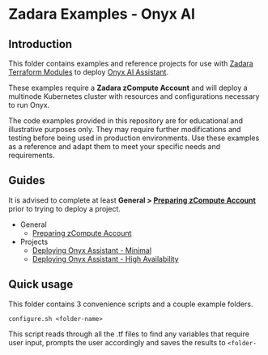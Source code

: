 # Zadara Examples - Onyx AI

## Introduction

This folder contains examples and reference projects for use with [Zadara Terraform Modules](https://registry.terraform.io/namespaces/zadarastorage) to deploy [Onyx AI Assistant](https://www.onyx.app/).

These examples require a **Zadara zCompute Account** and will deploy a multinode Kubernetes cluster with resources and configurations necessary to run Onyx.

The code examples provided in this repository are for educational and illustrative purposes only. They may require further modifications and testing before being used in production environments. Use these examples as a reference and adapt them to meet your specific needs and requirements.

## Guides

It is advised to complete at least  **General > [Preparing zCompute Account](docs/01_setup-zcompute.md)** prior to trying to deploy a project.

* General
   * [Preparing zCompute Account](docs/01_setup-zcompute.md)
* Projects
   * [Deploying Onyx Assistant - Minimal](docs/zcompute-k8s_gpu-preload_onyx.md)
   * [Deploying Onyx Assistant - High Availability](docs/zcompute-k8s_gpu-preload_argo-onyx.md)

## Quick usage

This folder contains 3 convenience scripts and a couple example folders.

```
configure.sh <folder-name>
```
This script reads through all the .tf files to find any variables that require user input, prompts the user accordingly and saves the results to `<folder-name>/config.auto.tfvars`.
Can be run multiple times incase a project is updated/modified, only prompts for input if the variable is not already configured.
Make changes after the fact by adjusting the `config.auto.tfvars` file directly.

```
deploy.sh <folder-name>
```
This script will download terraform(if not found), initialize the project folder and apply the configuration. This script does NOT auto-apply, so it will prompt the user to type `yes` before it makes any changes.

```
cleanup.sh <folder-name>
```
This script is meant to help with the teardown of a deployed project, it will require user confirmation and is only capable of destroying resources created by Terraform. Resources created by Kubernetes operators may prevent this script from completing successfully on the first try.

Further notes about using this exist within each project doc.
